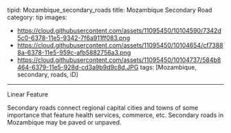 tipid: Mozambique_secondary_roads
title: Mozambique Secondary Road
category: tip
images:
  - https://cloud.githubusercontent.com/assets/11095450/10104590/7342d5c0-6378-11e5-9342-7f6a911ff083.png
  - https://cloud.githubusercontent.com/assets/11095450/10104654/cf73888a-6378-11e5-959c-afb5882756a3.png
  - https://cloud.githubusercontent.com/assets/11095450/10104737/584b8464-6379-11e5-928d-cd3a9b9d9c8d.JPG
tags: [Mozambique, secondary, roads, iD]
---

Linear Feature

Secondary roads connect regional capital cities and towns of some importance that feature health services, commerce, etc. Secondary roads in Mozambique may be paved or unpaved. 
